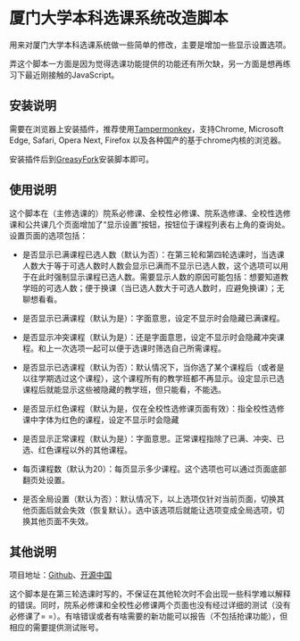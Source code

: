 # 厦门大学本科选课系统改造脚本
用来对厦门大学本科选课系统做一些简单的修改，主要是增加一些显示设置选项。

弄这个脚本一方面是因为觉得选课功能提供的功能还有所欠缺，另一方面是想再练习下最近刚接触的JavaScript。

## 安装说明
需要在浏览器上安装插件，推荐使用[Tampermonkey](http://tampermonkey.net/)，支持Chrome, Microsoft Edge, Safari, Opera Next, Firefox 以及各种国产的基于chrome内核的浏览器。

安装插件后到[GreasyFork](https://greasyfork.org/zh-CN/scripts/33617-xmu-bkxk)安装脚本即可。

## 使用说明
这个脚本在（主修选课的）院系必修课、全校性必修课、院系选修课、全校性选修课和公共课几个页面增加了“显示设置”按钮，按钮位于课程列表右上角的查询处。设置页面的选项包括：

- 是否显示已满课程已选人数（默认为否）：在第三轮和第四轮选课时，当选课人数大于等于可选人数时人数会显示已满而不显示已选人数，这个选项可以用于在此时强制显示课程已选人数。需要显示人数的原因可能包括：想要知道教学班的可选人数；便于换课（当已选人数大于可选人数时，应避免换课）；无聊想看看。

- 是否显示已满课程（默认为是）：字面意思，设定不显示时会隐藏已满课程。

- 是否显示冲突课程（默认为是）：还是字面意思，设定不显示时会隐藏冲突课程。和上一次选项一起可以便于选课时筛选自己所需课程。

- 是否显示已选课程（默认为否）：默认情况下，当你选了某个课程后（或者是以往学期选过这个课程），这个课程所有的教学班都不再显示。设定显示已选课程后就能显示这些被隐藏的教学班，但只能看，不能选。

- 是否显示红色课程（默认为是，仅在全校性选修课页面有效）：指全校性选修课中字体为红色的课程，设定不显示时会隐藏

- 是否显示正常课程（默认为是）：字面意思。正常课程指除了已满、冲突、已选、红色课程以外的其他课程。

- 每页课程数（默认为20）：每页显示多少课程。这个选项也可以通过页面底部翻页处设置。

- 是否全局设置（默认为否）：默认情况下，以上选项仅针对当前页面，切换其他页面后就会失效（恢复默认）。选中该选项后就能让选项变成全局选项，切换其他页面不失效。


## 其他说明
项目地址：[Github](https://github.com/jinzhen-lin/xmu-bkxk)、[开源中国](https://gitee.com/linjinzhen/xmu-bkxk)

这个脚本是在第三轮选课时写的，不保证在其他轮次时不会出现一些科学难以解释的错误。同时，院系必修课和全校性必修课两个页面也没有经过详细的测试（没有必修课了= =）。有啥错误或者有啥需要的新功能可以报告（不包括抢课功能），但相应的需要提供测试账号。